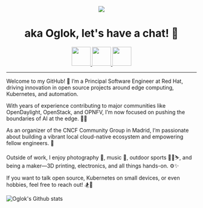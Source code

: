 <p align="center">
  <img src="https://capsule-render.vercel.app/api?type=waving&height=200&color=gradient&text=👋Hola!%20I'm%20Ricardo%20Noriega&fontAlign=50&textBg=false&fontSize=40&section=header"/>
</p>

<h1 align="center">
  aka Oglok, let's have a chat! 💬
</h1>

<p align="center">
<a href="https://oglok.github.io/">
  <img height="50" src="https://user-images.githubusercontent.com/46517096/166972883-f5f1d88c-0246-4374-88ac-ded0f2cf0699.png"/>
</a>
<a href="https://www.linkedin.com/in/ricardo-noriega-de-soto-15261824/">
  <img height="50" src="https://user-images.githubusercontent.com/46517096/166973395-19676cd8-f8ec-4abf-83ff-da8243505b82.png"/>
</a>
<a href="https://x.com/rickynds">
  <img height="50" src="https://uxwing.com/wp-content/themes/uxwing/download/brands-and-social-media/x-social-media-white-icon.png"/>
</a>
</p>

---
Welcome to my GitHub! 🎉 I’m a Principal Software Engineer at Red Hat, driving innovation in open source projects around edge computing, Kubernetes, and automation.

With years of experience contributing to major communities like OpenDaylight, OpenStack, and OPNFV, I’m now focused on pushing the boundaries of AI at the edge. 🤖🌐

As an organizer of the CNCF Community Group in Madrid, I’m passionate about building a vibrant local cloud-native ecosystem and empowering fellow engineers. 🚀

Outside of work, I enjoy photography 📸, music 🎵, outdoor sports 🏃‍♂️⛷️, and being a maker—3D printing, electronics, and all things hands-on. ⚙️✨

If you want to talk open source, Kubernetes on small devices, or even hobbies, feel free to reach out! 🏂💬

![Oglok's Github stats](https://github-readme-stats.vercel.app/api?username=oglok&count_private=true&count_private=true&show_icons=true&include_all_commits=true&theme=nightowl&cache_seconds=86400)

